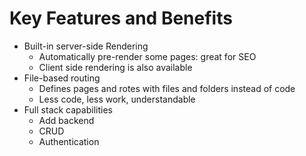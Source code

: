 # Key Features and Benefits
- Built-in server-side Rendering
  - Automatically pre-render some pages: great for SEO
  - Client side rendering is also available
- File-based routing
  - Defines pages and rotes with files and folders instead of code
  - Less code, less work, understandable
- Full stack capabilities
  - Add backend
  - CRUD
  - Authentication
